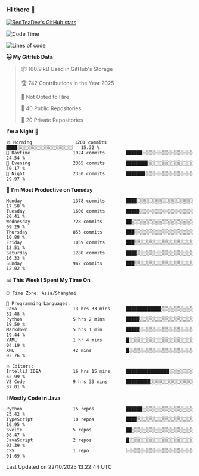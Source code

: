 ### Hi there 👋

<!--
**RedTeaDev/RedTeaDev** is a ✨ _special_ ✨ repository because its `README.md` (this file) appears on your GitHub profile.

Here are some ideas to get you started:

- 🔭 I’m currently working on ...
- 🌱 I’m currently learning ...
- 👯 I’m looking to collaborate on ...
- 🤔 I’m looking for help with ...
- 💬 Ask me about ...
- 📫 How to reach me: ...
- 😄 Pronouns: ...
- ⚡ Fun fact: ...
-->

<!--
[![wakatime](https://wakatime.com/badge/user/6b101ed0-04c0-4490-9283-eb61f2efff96.svg)](https://wakatime.com/@6b101ed0-04c0-4490-9283-eb61f2efff96)
!-->

[![RedTeaDev's GitHub stats](https://github-readme-stats.vercel.app/api?username=RedTeaDev\&include_all_commits=true)](https://github.com/anuraghazra/github-readme-stats)
<!--
[![willianrod's wakatime stats](https://github-readme-stats.vercel.app/api/wakatime?username=RedTeaDev)](https://github.com/anuraghazra/github-readme-stats)
!-->
<!--START_SECTION:waka-->
![Code Time](http://img.shields.io/badge/Code%20Time-3%2C609%20hrs%2026%20mins-blue)

![Lines of code](https://img.shields.io/badge/From%20Hello%20World%20I%27ve%20Written-1.4%20million%20lines%20of%20code-blue)

**🐱 My GitHub Data** 

> 📦 160.9 kB Used in GitHub's Storage 
 > 
> 🏆 742 Contributions in the Year 2025
 > 
> 🚫 Not Opted to Hire
 > 
> 📜 40 Public Repositories 
 > 
> 🔑 20 Private Repositories 
 > 
**I'm a Night 🦉** 

```text
🌞 Morning                1201 commits        ████░░░░░░░░░░░░░░░░░░░░░   15.32 % 
🌆 Daytime                1924 commits        ██████░░░░░░░░░░░░░░░░░░░   24.54 % 
🌃 Evening                2365 commits        ████████░░░░░░░░░░░░░░░░░   30.17 % 
🌙 Night                  2350 commits        ███████░░░░░░░░░░░░░░░░░░   29.97 % 
```
📅 **I'm Most Productive on Tuesday** 

```text
Monday                   1378 commits        ████░░░░░░░░░░░░░░░░░░░░░   17.58 % 
Tuesday                  1600 commits        █████░░░░░░░░░░░░░░░░░░░░   20.41 % 
Wednesday                728 commits         ██░░░░░░░░░░░░░░░░░░░░░░░   09.29 % 
Thursday                 853 commits         ███░░░░░░░░░░░░░░░░░░░░░░   10.88 % 
Friday                   1059 commits        ███░░░░░░░░░░░░░░░░░░░░░░   13.51 % 
Saturday                 1280 commits        ████░░░░░░░░░░░░░░░░░░░░░   16.33 % 
Sunday                   942 commits         ███░░░░░░░░░░░░░░░░░░░░░░   12.02 % 
```


📊 **This Week I Spent My Time On** 

```text
🕑︎ Time Zone: Asia/Shanghai

💬 Programming Languages: 
Java                     13 hrs 33 mins      █████████████░░░░░░░░░░░░   52.48 % 
Python                   5 hrs 2 mins        █████░░░░░░░░░░░░░░░░░░░░   19.50 % 
Markdown                 5 hrs 1 min         █████░░░░░░░░░░░░░░░░░░░░   19.44 % 
YAML                     1 hr 4 mins         █░░░░░░░░░░░░░░░░░░░░░░░░   04.19 % 
XML                      42 mins             █░░░░░░░░░░░░░░░░░░░░░░░░   02.76 % 

🔥 Editors: 
IntelliJ IDEA            16 hrs 15 mins      ████████████████░░░░░░░░░   62.99 % 
VS Code                  9 hrs 33 mins       █████████░░░░░░░░░░░░░░░░   37.01 % 
```

**I Mostly Code in Java** 

```text
Python                   15 repos            ██████░░░░░░░░░░░░░░░░░░░   25.42 % 
TypeScript               10 repos            ████░░░░░░░░░░░░░░░░░░░░░   16.95 % 
Svelte                   5 repos             ██░░░░░░░░░░░░░░░░░░░░░░░   08.47 % 
JavaScript               2 repos             █░░░░░░░░░░░░░░░░░░░░░░░░   03.39 % 
CSS                      1 repo              ░░░░░░░░░░░░░░░░░░░░░░░░░   01.69 % 
```




 Last Updated on 22/10/2025 13:22:44 UTC
<!--END_SECTION:waka-->


